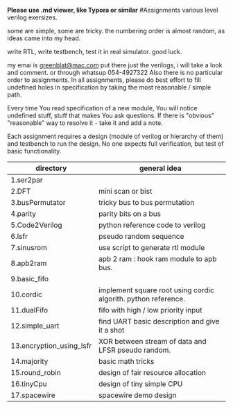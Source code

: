 **Please use .md viewer, like Typora or similar**
#Assignments
various level verilog exersizes.

some are simple, some are tricky.
the numbering order is almost random, as ideas came into my head.

write RTL, write testbench,  test it in real simulator. 
good luck.

my emai is greenblat@mac.com put there just the verilogs, i will take a look and comment. or through whatsup 054-4927322  Also there is no particular order to assignments. In all assignments,  please do best effort to fill undefined holes in specification by taking the most reasonable / simple path.

Every time You read specification of a new module, You will  notice undefined stuff, stuff that makes You ask questions. If there is "obvious" "reasonable" way to resolve it - take it and add a note.

Each assignment requires a design (module of verilog or hierarchy of them) and testbench to run the design. No one expects full verification, but test of basic functionality.


| directory| general idea |
|-----|------|
| 1.ser2par |   |
| 2.DFT | mini scan or bist  |
| 3.busPermutator | tricky bus to bus permutation  |
| 4.parity | parity bits on a bus   |
| 5.Code2Verilog | python reference code to verilog  |
| 6.lsfr | pseudo random sequence  |
| 7.sinusrom | use script to generate rtl module  |
| 8.apb2ram | apb 2 ram : hook ram module to apb bus.  |
| 9.basic_fifo |   |
| 10.cordic | implement square root using cordic algorith. python reference.  |
| 11.dualFifo | fifo with high / low priority input  |
| 12.simple_uart | find UART basic description and give it a shot  |
| 13.encryption_using_lsfr | XOR between stream of data and LFSR pseudo random.   |
| 14.majority | basic math tricks  |
| 15.round_robin | design of fair resource allocation |
| 16.tinyCpu | design of tiny simple CPU |
| 17.spacewire | spacewire demo design  |
